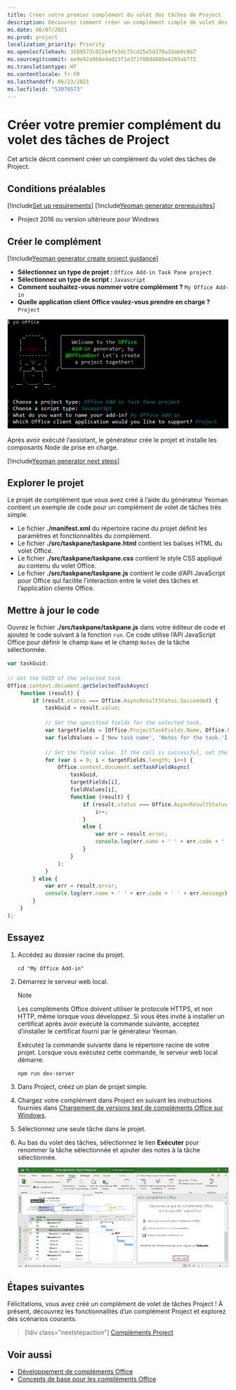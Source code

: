 ```yaml
---
title: Créer votre premier complément du volet des tâches de Project
description: Découvrez comment créer un complément simple de volet des tâches Project à l’aide de l’API JavaScript pour Office.
ms.date: 06/07/2021
ms.prod: project
localization_priority: Priority
ms.openlocfilehash: 3589572c022e4fe3dc75cd25e5d378a3dab0c8b7
ms.sourcegitcommit: ee9e92a968e4ad23f1e371f00d4888e4203ab772
ms.translationtype: HT
ms.contentlocale: fr-FR
ms.lasthandoff: 06/23/2021
ms.locfileid: "53076573"
---
```

# <a name="build-your-first-project-task-pane-add-in"></a>Créer votre premier complément du volet des tâches de Project

Cet article décrit comment créer un complément du volet des tâches de Project.

## <a name="prerequisites"></a>Conditions préalables

[!include[Set up requirements](../includes/set-up-dev-environment-beforehand.md)]
[!include[Yeoman generator prerequisites](../includes/quickstart-yo-prerequisites.md)]

- Project 2016 ou version ultérieure pour Windows

## <a name="create-the-add-in"></a>Créer le complément

[!include[Yeoman generator create project guidance](../includes/yo-office-command-guidance.md)]

- **Sélectionnez un type de projet :** `Office Add-in Task Pane project`
- **Sélectionnez un type de script :** `Javascript`
- **Comment souhaitez-vous nommer votre complément ?** `My Office Add-in`
- **Quelle application client Office voulez-vous prendre en charge ?** `Project`

![Capture d'écran montrant les invites et les réponses pour le générateur Yeoman dans une interface de ligne de commande.](../images/yo-office-project.png)

Après avoir exécuté l’assistant, le générateur crée le projet et installe les composants Node de prise en charge.

[!include[Yeoman generator next steps](../includes/yo-office-next-steps.md)]

## <a name="explore-the-project"></a>Explorer le projet

Le projet de complément que vous avez créé à l’aide du générateur Yeoman contient un exemple de code pour un complément de volet de tâches très simple.

- Le fichier **./manifest.xml** du répertoire racine du projet définit les paramètres et fonctionnalités du complément.
- Le fichier **./src/taskpane/taskpane.html** contient les balises HTML du volet Office.
- Le fichier **./src/taskpane/taskpane.css** contient le style CSS appliqué au contenu du volet Office.
- Le fichier **./src/taskpane/taskpane.js** contient le code d’API JavaScript pour Office qui facilite l’interaction entre le volet des tâches et l’application cliente Office.

## <a name="update-the-code"></a>Mettre à jour le code

Ouvrez le fichier **./src/taskpane/taskpane.js** dans votre éditeur de code et ajoutez le code suivant à la fonction `run`. Ce code utilise l’API JavaScript Office pour définir le champ `Name` et le champ `Notes` de la tâche sélectionnée.

```js
var taskGuid;

// Get the GUID of the selected task
Office.context.document.getSelectedTaskAsync(
    function (result) {
        if (result.status === Office.AsyncResultStatus.Succeeded) {
            taskGuid = result.value;

            // Set the specified fields for the selected task.
            var targetFields = [Office.ProjectTaskFields.Name, Office.ProjectTaskFields.Notes];
            var fieldValues = ['New task name', 'Notes for the task.'];

            // Set the field value. If the call is successful, set the next field.
            for (var i = 0; i < targetFields.length; i++) {
                Office.context.document.setTaskFieldAsync(
                    taskGuid,
                    targetFields[i],
                    fieldValues[i],
                    function (result) {
                        if (result.status === Office.AsyncResultStatus.Succeeded) {
                            i++;
                        }
                        else {
                            var err = result.error;
                            console.log(err.name + ' ' + err.code + ' ' + err.message);
                        }
                    }
                );
            }
        } else {
            var err = result.error;
            console.log(err.name + ' ' + err.code + ' ' + err.message);
        }
    }
);
```

## <a name="try-it-out"></a>Essayez

1. Accédez au dossier racine du projet.

    ```command&nbsp;line
    cd "My Office Add-in"
    ```

2. Démarrez le serveur web local.

    > [!NOTE]
    > Les compléments Office doivent utiliser le protocole HTTPS, et non HTTP, même lorsque vous développez. Si vous êtes invité à installer un certificat après avoir exécuté la commande suivante, acceptez d’installer le certificat fourni par le générateur Yeoman.

    Exécutez la commande suivante dans le répertoire racine de votre projet. Lorsque vous exécutez cette commande, le serveur web local démarre.

    ```command&nbsp;line
    npm run dev-server
    ```

3. Dans Project, créez un plan de projet simple.

4. Chargez votre complément dans Project en suivant les instructions fournies dans [Chargement de versions test de compléments Office sur Windows](../testing/create-a-network-shared-folder-catalog-for-task-pane-and-content-add-ins.md).

5. Sélectionnez une seule tâche dans le projet.

6. Au bas du volet des tâches, sélectionnez le lien **Exécuter** pour renommer la tâche sélectionnée et ajouter des notes à la tâche sélectionnée.

    ![Capture d'écran de l'application Project avec le complément du volet des tâches chargé.](../images/project-quickstart-addin-1.png)

## <a name="next-steps"></a>Étapes suivantes

Félicitations, vous avez créé un complément de volet de tâches Project ! À présent, découvrez les fonctionnalités d’un complément Project et explorez des scénarios courants.

> [!div class="nextstepaction"]
> [Compléments Project](../project/project-add-ins.md)

## <a name="see-also"></a>Voir aussi

- [Développement de compléments Office](../develop/develop-overview.md)
- [Concepts de base pour les compléments Office](../overview/core-concepts-office-add-ins.md)
